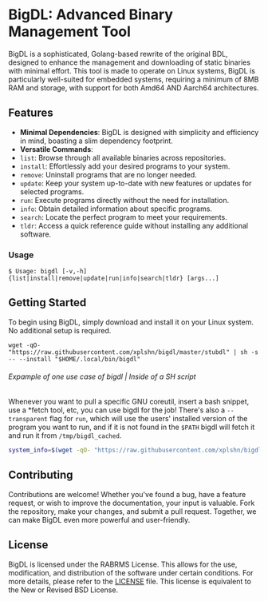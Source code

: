 # BigDL: Advanced Binary Management Tool

BigDL is a sophisticated, Golang-based rewrite of the original BDL, designed to enhance the management and downloading of static binaries with minimal effort. This tool is made to operate on Linux systems, BigDL is particularly well-suited for embedded systems, requiring a minimum of 8MB RAM and storage, with support for both Amd64 AND Aarch64 architectures.

## Features

- **Minimal Dependencies**: BigDL is designed with simplicity and efficiency in mind, boasting a slim dependency footprint.
- **Versatile Commands**:
 - `list`: Browse through all available binaries across repositories.
 - `install`: Effortlessly add your desired programs to your system.
 - `remove`: Uninstall programs that are no longer needed.
 - `update`: Keep your system up-to-date with new features or updates for selected programs.
 - `run`: Execute programs directly without the need for installation.
 - `info`: Obtain detailed information about specific programs.
 - `search`: Locate the perfect program to meet your requirements.
 - `tldr`: Access a quick reference guide without installing any additional software.

### Usage

```
$ Usage: bigdl [-v,-h] {list|install|remove|update|run|info|search|tldr} [args...]
```

## Getting Started

To begin using BigDL, simply download and install it on your Linux system. No additional setup is required.

```
wget -qO- "https://raw.githubusercontent.com/xplshn/bigdl/master/stubdl" | sh -s -- --install "$HOME/.local/bin/bigdl"
```

###### Expample of one use case of bigdl | Inside of a SH script
Whenever you want to pull a specific GNU coreutil, insert a bash snippet, use a *fetch tool, etc, you can use bigdl for the job! There's also a `--transparent` flag for `run`, which will use the users' installed version of the program you want to run, and if it is not found in the `$PATH` bigdl will fetch it and run it from `/tmp/bigdl_cached`.
```sh
system_info=$(wget -qO- "https://raw.githubusercontent.com/xplshn/bigdl/master/stubdl" | sh -s -- run --silent albafetch --no-logo - || curl -qsfSL "https://raw.githubusercontent.com/xplshn/bigdl/master/stubdl" | sh -s -- run --silent albafetch --no-logo -)
```

## Contributing

Contributions are welcome! Whether you've found a bug, have a feature request, or wish to improve the documentation, your input is valuable. Fork the repository, make your changes, and submit a pull request. Together, we can make BigDL even more powerful and user-friendly.

## License

BigDL is licensed under the RABRMS License. This allows for the use, modification, and distribution of the software under certain conditions. For more details, please refer to the [LICENSE](LICENSE) file. This license is equivalent to the New or Revised BSD License.
